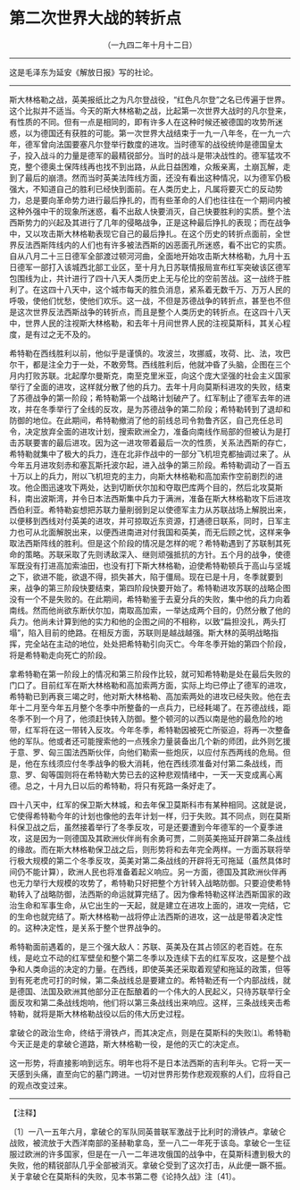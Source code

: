 # 第二次世界大战的转折点
<center class="auther">（一九四二年十月十二日）</center>&#13;


---

这是毛泽东为延安《解放日报》写的社论。
---


斯大林格勒之战，英美报纸比之为凡尔登战役，“<span class="yiwen">红色凡尔登</b>”之名已传遍于世界。这个比拟并不适当。今天的斯大林格勒之战，比起第一次世界大战时的凡尔登来，有性质的不同。但有一点是相同的，即有许多人在这种时候还被德国的攻势所迷惑，以为德国还有获胜的可能。第一次世界大战结束于一九一八年冬，在一九一六年，德军曾向法国要塞凡尔登举行数度的进攻。当时德军的战役统帅是德国皇太子，投入战斗的力量是德军的最精锐部分。当时的战斗是带决战性的。德军猛攻不克，整个德奥土保阵线再也找不到出路，从此日益困难，众叛亲离，土崩瓦解，走到了最后的崩溃。然而当时英美法阵线方面，还没有看出这种情况，以为德军仍极强大，不知道自己的胜利已经快到面前。在人类历史上，凡属将要灭亡的反动势力，总是要向革命势力进行最后挣扎的，而有些革命的人们也往往在一个期间内被这种外强中干的现象所迷惑，看不出敌人快要消灭，自己快要胜利的实质。整个法西斯势力的兴起及其进行了几年的侵略战争，正是这种最后挣扎的表现；而在战争中，又以攻击斯大林格勒表现它自己的最后挣扎。在这个历史的转折点面前，全世界反法西斯阵线内的人们也有许多被法西斯的凶恶面孔所迷惑，看不出它的实质。自从八月二十三日德军全部渡过顿河河曲，全面地开始攻击斯大林格勒，九月十五日德军一部打入该城西北部工业区，至十月九日苏联情报局宣布红军突破该区德军包围线为止，共计进行了四十八天人类历史上无与伦比的空前苦战。这一战终于胜利了。在这四十八天中，这个城市每天的胜负消息，紧系着无数千万、万万人民的呼吸，使他们忧愁，使他们欢乐。这一战，不但是苏德战争的转折点，甚至也不但是这次世界反法西斯战争的转折点，而且是整个人类历史的转折点。在这四十八天中，世界人民的注视斯大林格勒，和去年十月间世界人民的注视莫斯科，其关心程度，是有过之无不及的。 
 
希特勒在西线胜利以前，他似乎是谨慎的。攻波兰，攻挪威，攻荷、比、法，攻巴尔干，都是注全力于一处，不敢旁骛。西线胜利后，他就冲昏了头脑，企图在三个月内打败苏联。北起摩尔曼斯克，南至克里米亚，向这个庞大坚强的社会主义国家举行了全面的进攻，这样就分散了他的兵力。去年十月向莫斯科进攻的失败，结束了苏德战争的第一阶段；希特勒第一个战略计划破产了。红军制止了德军去年的进攻，并在冬季举行了全线的反攻，是为苏德战争的第二阶段；希特勒转到了退却和防御的地位。在此期间，希特勒撤消了他的前线总司令勃鲁齐区，自己充任总司令，决定放弃全面的进攻计划，搜索欧洲全力，准备向南线作局部的但被认为是打击苏联要害的最后进攻。因为这一进攻带着最后一次的性质，关系法西斯的存亡，希特勒就集中了极大的兵力，连在北非作战中的一部分飞机坦克都抽调过来了。从今年五月进攻刻赤和塞瓦斯托波尔起，进入战争的第三阶段。希特勒调动了一百五十万以上的兵力，附以飞机坦克的主力，向斯大林格勒和高加索作空前剧烈的进攻。他企图迅速攻下两处，达到切断伏尔加和夺取巴库两个目的，然后北攻莫斯科，南出波斯湾，并令日本法西斯集中兵力于满洲，准备在斯大林格勒攻下后进攻西伯利亚。希特勒妄想把苏联力量削弱到足以使德军主力从苏联战场上解脱出来，以便移到西线对付英美的进攻，并可掠取近东资源，打通德日联系，同时，日军主力也可从北面解脱出来，以便西进南进对付我国和英美，而无后顾之忧，这样来争取法西斯阵线的胜利。但是这个阶段的情况是怎样的呢？希特勒遇到了苏联制其死命的策略。苏联采取了先则诱敌深入、继则顽强抵抗的方针。五个月的战争，使德军既没有打进高加索油田，也没有打下斯大林格勒，迫使希特勒顿兵于高山与坚城之下，欲进不能，欲退不得，损失甚大，陷于僵局。现在已是十月，冬季就要到来，战争的第三阶段快要结束，第四阶段快要开始了。希特勒进攻苏联的战略企图没有一个不是失败的。在此期间，希特勒鉴于去夏分兵的失败，集中他的兵力向着南线。然而他尚欲东断伏尔加，南取高加索，一举达成两个目的，仍然分散了他的兵力。他尚未计算到他的实力和他的企图之间的不相称，以致“<span class="yiwen">扁担没扎，两头打塌</b>”，陷入目前的绝路。在相反方面，苏联则是越战越强。斯大林的英明战略指挥，完全站在主动的地位，处处把希特勒引向灭亡。今年冬季开始的第四个阶段，将是希特勒走向死亡的阶段。 
 
拿希特勒在第一阶段上的情况和第三阶段作比较，就可知希特勒是处在最后失败的门口了。目前红军在斯大林格勒和高加索两方面，实际上均已停止了德军的进攻，希特勒已到再衰三竭之时，他对斯大林格勒、高加索两处的进攻已经失败。他在去年十二月至今年五月整个冬季中所整备的一点兵力，已经耗竭了。在苏德战线，距冬季不到一个月了，他须赶快转入防御。整个顿河的以西以南是他的最危险的地带，红军将在这一带转入反攻。今年冬季，希特勒因被死亡所驱迫，将再一次整备他的军队。他或者还可能搜索他的一点残余力量装备出几个新的师团，此外则乞援于意、罗、匈三国法西斯伙伴，向他们勒索一些炮灰，以应付东西两线的危局。但是，他在东线须应付冬季战争的极大消耗，他在西线须准备对付第二条战线，而意、罗、匈等国则将在希特勒大势已去的这种悲观情绪中，一天一天变成离心离德。总之，十月九日以后的希特勒，将只有死路一条好走了。 
 
四十八天中，红军的保卫斯大林城，和去年保卫莫斯科市有某种相同。这就是说，它使得希特勒今年的计划也像他的去年计划一样，归于失败。其不同点，则在莫斯科保卫战之后，虽然接着举行了冬季反攻，可是还要遭到今年德军的一个夏季进攻，这是因为一则德国及其欧洲伙伴尚有余勇可贾，二则英美拖延开辟第二条战线的缘故。而在斯大林格勒保卫战之后，则形势将和去年完全两样。一方面苏联将举行极大规模的第二个冬季反攻，英美对第二条战线的开辟将无可拖延（虽然具体时间仍不能计算），欧洲人民也将准备着起义响应。另一方面，德国及其欧洲伙伴再也无力举行大规模的攻势了，希特勒只好把整个方针转入战略防御。只要迫使希特勒转入了战略防御，法西斯的命运就算完结了。因为像希特勒这样法西斯国家的政治生命和军事生命，从它出生的一天起，就是建立在进攻上面的，进攻一完结，它的生命也就完结了。斯大林格勒一战将停止法西斯的进攻，这一战是带着决定性的。这种决定性，是关系于整个世界战争的。 
 
希特勒面前遇着的，是三个强大敌人：苏联、英美及在其占领区的老百姓。在东线，是屹立不动的红军壁垒和整个第二冬季以及连续下去的红军反攻，这是整个战争和人类命运的决定的力量。在西线，即使英美还采取着观望和拖延的政策，但等到有死老虎可打的时候，第二条战线总是要建立的。希特勒还有一个内部战线，就是德国、法国及欧洲其他部分正在酝酿着的一个伟大的人民起义，只待苏联举行全面反攻和第二条战线炮响，他们将以第三条战线出来响应。这样，三条战线夹击希特勒，就将是斯大林格勒战役以后的伟大历史过程。 
 
拿破仑的政治生命，终结于滑铁卢，而其决定点，则是在莫斯科的失败⑴。希特勒今天正是走的拿破仑道路，斯大林格勒一役，是他的灭亡的决定点。 
 
这一形势，将直接影响到远东。明年也将不是日本法西斯的吉利年头。它将一天一天感到头痛，直至向它的墓门跨进。一切对世界形势作悲观观察的人们，应将自己的观点改变过来。
 

---


【注释】
 
〔1〕一八一五年六月，拿破仑的军队同英普联军激战于比利时的滑铁卢。拿破仑战败，被流放于大西洋南部的圣赫勒拿岛，至一八二一年死于该岛。拿破仑一生征服过欧洲的许多国家，但是在一八一二年进攻俄国的战争中，在莫斯科遭到极大的失败，他的精锐部队几乎全部被消灭。拿破仑受到了这次打击，从此便一蹶不振。关于拿破仑在莫斯科的失败，见本书第二卷《论持久战》注〔41〕。
 
